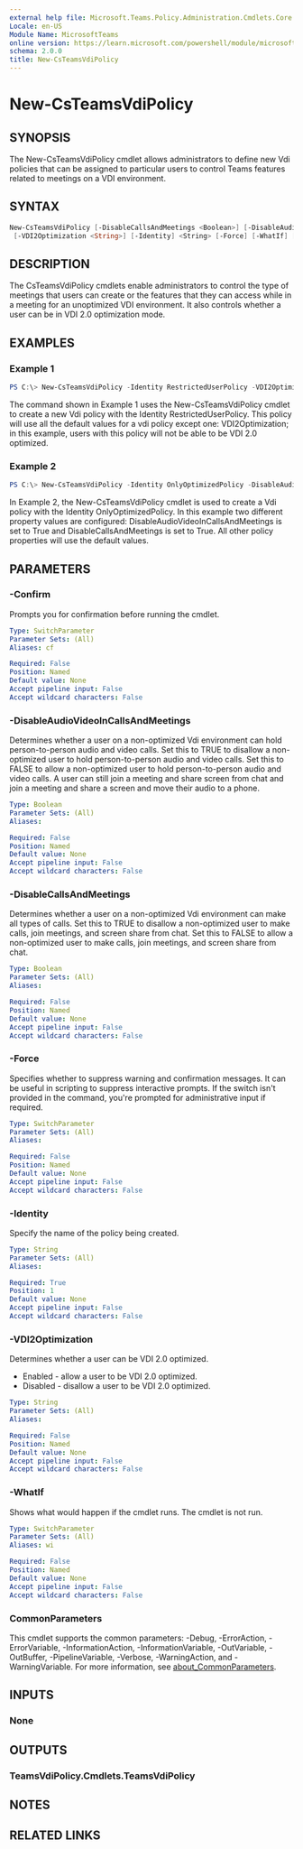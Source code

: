 ```yaml
---
external help file: Microsoft.Teams.Policy.Administration.Cmdlets.Core.dll-Help.xml
Locale: en-US
Module Name: MicrosoftTeams
online version: https://learn.microsoft.com/powershell/module/microsoftteams/new-csteamsvdipolicy
schema: 2.0.0
title: New-CsTeamsVdiPolicy
---
```


# New-CsTeamsVdiPolicy

## SYNOPSIS
The New-CsTeamsVdiPolicy cmdlet allows administrators to define new Vdi policies that can be assigned to particular users to control Teams features related to meetings on a VDI environment.

## SYNTAX

```powershell
New-CsTeamsVdiPolicy [-DisableCallsAndMeetings <Boolean>] [-DisableAudioVideoInCallsAndMeetings <Boolean>]
 [-VDI2Optimization <String>] [-Identity] <String> [-Force] [-WhatIf] [-Confirm] [<CommonParameters>]
```

## DESCRIPTION
The CsTeamsVdiPolicy cmdlets enable administrators to control the type of meetings that users can create or the features that they can access while in a meeting for an unoptimized VDI environment. It also controls whether a user can be in VDI 2.0 optimization mode.

## EXAMPLES

### Example 1
```powershell
PS C:\> New-CsTeamsVdiPolicy -Identity RestrictedUserPolicy -VDI2Optimization "Disabled"
```

The command shown in Example 1 uses the New-CsTeamsVdiPolicy cmdlet to create a new Vdi policy with the Identity RestrictedUserPolicy. This policy will use all the default values for a vdi policy except one: VDI2Optimization; in this example, users with this policy will not be able to be VDI 2.0 optimized.

### Example 2
```powershell
PS C:\> New-CsTeamsVdiPolicy -Identity OnlyOptimizedPolicy -DisableAudioVideoInCallsAndMeetings $True -DisableCallsAndMeetings $True
```

In Example 2, the New-CsTeamsVdiPolicy cmdlet is used to create a Vdi policy with the Identity OnlyOptimizedPolicy. In this example two different property values are configured: DisableAudioVideoInCallsAndMeetings is set to True and DisableCallsAndMeetings is set to True. All other policy properties will use the default values.

## PARAMETERS

### -Confirm
Prompts you for confirmation before running the cmdlet.

```yaml
Type: SwitchParameter
Parameter Sets: (All)
Aliases: cf

Required: False
Position: Named
Default value: None
Accept pipeline input: False
Accept wildcard characters: False
```

### -DisableAudioVideoInCallsAndMeetings
Determines whether a user on a non-optimized Vdi environment can hold person-to-person audio and video calls. Set this to TRUE to disallow a non-optimized user to hold person-to-person audio and video calls. Set this to FALSE to allow a non-optimized user to hold person-to-person audio and video calls. A user can still join a meeting and share screen from chat and join a meeting and share a screen and move their audio to a phone.

```yaml
Type: Boolean
Parameter Sets: (All)
Aliases:

Required: False
Position: Named
Default value: None
Accept pipeline input: False
Accept wildcard characters: False
```

### -DisableCallsAndMeetings
Determines whether a user on a non-optimized Vdi environment can make all types of calls. Set this to TRUE to disallow a non-optimized user to make calls, join meetings, and screen share from chat. Set this to FALSE to allow a non-optimized user to make calls, join meetings, and screen share from chat.

```yaml
Type: Boolean
Parameter Sets: (All)
Aliases:

Required: False
Position: Named
Default value: None
Accept pipeline input: False
Accept wildcard characters: False
```

### -Force
Specifies whether to suppress warning and confirmation messages. It can be useful in scripting to suppress interactive prompts. If the switch isn't provided in the command, you're prompted for administrative input if required.

```yaml
Type: SwitchParameter
Parameter Sets: (All)
Aliases:

Required: False
Position: Named
Default value: None
Accept pipeline input: False
Accept wildcard characters: False
```

### -Identity
Specify the name of the policy being created.

```yaml
Type: String
Parameter Sets: (All)
Aliases:

Required: True
Position: 1
Default value: None
Accept pipeline input: False
Accept wildcard characters: False
```

### -VDI2Optimization
Determines whether a user can be VDI 2.0 optimized.
* Enabled - allow a user to be VDI 2.0 optimized.
* Disabled - disallow a user to be VDI 2.0 optimized.

```yaml
Type: String
Parameter Sets: (All)
Aliases:

Required: False
Position: Named
Default value: None
Accept pipeline input: False
Accept wildcard characters: False
```

### -WhatIf
Shows what would happen if the cmdlet runs.
The cmdlet is not run.

```yaml
Type: SwitchParameter
Parameter Sets: (All)
Aliases: wi

Required: False
Position: Named
Default value: None
Accept pipeline input: False
Accept wildcard characters: False
```

### CommonParameters
This cmdlet supports the common parameters: -Debug, -ErrorAction, -ErrorVariable, -InformationAction, -InformationVariable, -OutVariable, -OutBuffer, -PipelineVariable, -Verbose, -WarningAction, and -WarningVariable. For more information, see [about_CommonParameters](http://go.microsoft.com/fwlink/?LinkID=113216).

## INPUTS

### None

## OUTPUTS

### TeamsVdiPolicy.Cmdlets.TeamsVdiPolicy

## NOTES

## RELATED LINKS
